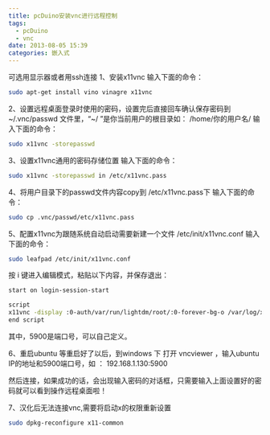 ```yaml
---
title: pcDuino安装vnc进行远程控制
tags:
  - pcDuino
  - vnc
date: 2013-08-05 15:39
categories: 嵌入式
---
```


可选用显示器或者用ssh连接
1、安装x11vnc 
输入下面的命令：
```bash
sudo apt-get install vino vinagre x11vnc
```

2、设置远程桌面登录时使用的密码，设置完后直接回车确认保存密码到     ~/.vnc/passwd  文件里，“~/  ”是你当前用户的根目录如： /home/你的用户名/
输入下面的命令：
```bash
sudo x11vnc -storepasswd
```

3、设置x11vnc通用的密码存储位置
输入下面的命令：
```bash
sudo x11vnc -storepasswd in /etc/x11vnc.pass
```

4、将用户目录下的passwd文件内容copy到 /etc/x11vnc.pass下
输入下面的命令：
```bash
sudo cp .vnc/passwd/etc/x11vnc.pass
```

5、配置x11vnc为跟随系统自动启动需要新建一个文件  /etc/init/x11vnc.conf
输入下面的命令：
```bash
sudo leafpad /etc/init/x11vnc.conf
```

按 i 键进入编辑模式，粘贴以下内容，并保存退出：
```bash
start on login-session-start

script
x11vnc -display :0-auth/var/run/lightdm/root/:0-forever-bg-o /var/log/x11vnc.log-rfbauth/etc/x11vnc.pass-rfbport5900
end script
```

其中，5900是端口号，可以自己定义。

6、重启ubuntu   等重启好了以后，到windows 下 打开 vncviewer ，输入ubuntu IP的地址和5900端口号，如 ： 192.168.1.130:5900

然后连接，如果成功的话，会出现输入密码的对话框，只需要输入上面设置好的密码就可以看到操作远程桌面啦！


7、汉化后无法连接vnc,需要将启动x的权限重新设置
```bash
sudo dpkg-reconfigure x11-common
```
